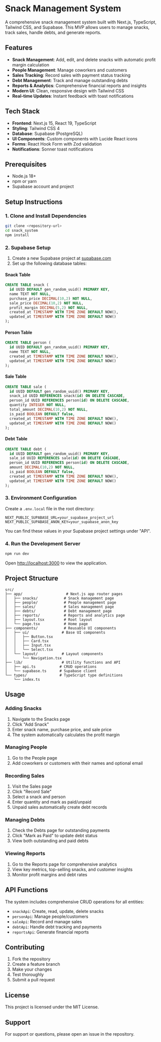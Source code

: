 # Snack Management System

A comprehensive snack management system built with Next.js, TypeScript, Tailwind CSS, and Supabase. This MVP allows users to manage snacks, track sales, handle debts, and generate reports.

## Features

- **Snack Management**: Add, edit, and delete snacks with automatic profit margin calculation
- **People Management**: Manage coworkers and customers
- **Sales Tracking**: Record sales with payment status tracking
- **Debt Management**: Track and manage outstanding debts
- **Reports & Analytics**: Comprehensive financial reports and insights
- **Modern UI**: Clean, responsive design with Tailwind CSS
- **Real-time Updates**: Instant feedback with toast notifications

## Tech Stack

- **Frontend**: Next.js 15, React 19, TypeScript
- **Styling**: Tailwind CSS 4
- **Database**: Supabase (PostgreSQL)
- **UI Components**: Custom components with Lucide React icons
- **Forms**: React Hook Form with Zod validation
- **Notifications**: Sonner toast notifications

## Prerequisites

- Node.js 18+ 
- npm or yarn
- Supabase account and project

## Setup Instructions

### 1. Clone and Install Dependencies

```bash
git clone <repository-url>
cd snack_system
npm install
```

### 2. Supabase Setup

1. Create a new Supabase project at [supabase.com](https://supabase.com)
2. Set up the following database tables:

#### Snack Table
```sql
CREATE TABLE snack (
  id UUID DEFAULT gen_random_uuid() PRIMARY KEY,
  name TEXT NOT NULL,
  purchase_price DECIMAL(10,2) NOT NULL,
  sale_price DECIMAL(10,2) NOT NULL,
  profit_margin DECIMAL(5,2) NOT NULL,
  created_at TIMESTAMP WITH TIME ZONE DEFAULT NOW(),
  updated_at TIMESTAMP WITH TIME ZONE DEFAULT NOW()
);
```

#### Person Table
```sql
CREATE TABLE person (
  id UUID DEFAULT gen_random_uuid() PRIMARY KEY,
  name TEXT NOT NULL,
  created_at TIMESTAMP WITH TIME ZONE DEFAULT NOW(),
  updated_at TIMESTAMP WITH TIME ZONE DEFAULT NOW()
);
```

#### Sale Table
```sql
CREATE TABLE sale (
  id UUID DEFAULT gen_random_uuid() PRIMARY KEY,
  snack_id UUID REFERENCES snack(id) ON DELETE CASCADE,
  person_id UUID REFERENCES person(id) ON DELETE CASCADE,
  quantity INTEGER NOT NULL,
  total_amount DECIMAL(10,2) NOT NULL,
  is_paid BOOLEAN DEFAULT false,
  created_at TIMESTAMP WITH TIME ZONE DEFAULT NOW(),
  updated_at TIMESTAMP WITH TIME ZONE DEFAULT NOW()
);
```

#### Debt Table
```sql
CREATE TABLE debt (
  id UUID DEFAULT gen_random_uuid() PRIMARY KEY,
  sale_id UUID REFERENCES sale(id) ON DELETE CASCADE,
  person_id UUID REFERENCES person(id) ON DELETE CASCADE,
  amount DECIMAL(10,2) NOT NULL,
  is_paid BOOLEAN DEFAULT false,
  created_at TIMESTAMP WITH TIME ZONE DEFAULT NOW(),
  updated_at TIMESTAMP WITH TIME ZONE DEFAULT NOW()
);
```

### 3. Environment Configuration

Create a `.env.local` file in the root directory:

```env
NEXT_PUBLIC_SUPABASE_URL=your_supabase_project_url
NEXT_PUBLIC_SUPABASE_ANON_KEY=your_supabase_anon_key
```

You can find these values in your Supabase project settings under "API".

### 4. Run the Development Server

```bash
npm run dev
```

Open [http://localhost:3000](http://localhost:3000) to view the application.

## Project Structure

```
src/
├── app/                    # Next.js app router pages
│   ├── snacks/            # Snack management page
│   ├── people/            # People management page
│   ├── sales/             # Sales management page
│   ├── debts/             # Debt management page
│   ├── reports/           # Reports and analytics page
│   ├── layout.tsx         # Root layout
│   └── page.tsx           # Home page
├── components/            # Reusable UI components
│   ├── ui/               # Base UI components
│   │   ├── Button.tsx
│   │   ├── Card.tsx
│   │   ├── Input.tsx
│   │   └── Select.tsx
│   └── layout/           # Layout components
│       └── Navigation.tsx
├── lib/                  # Utility functions and API
│   ├── api.ts           # CRUD operations
│   └── supabase.ts      # Supabase client
└── types/               # TypeScript type definitions
    └── index.ts
```

## Usage

### Adding Snacks
1. Navigate to the Snacks page
2. Click "Add Snack"
3. Enter snack name, purchase price, and sale price
4. The system automatically calculates the profit margin

### Managing People
1. Go to the People page
2. Add coworkers or customers with their names and optional email

### Recording Sales
1. Visit the Sales page
2. Click "Record Sale"
3. Select a snack and person
4. Enter quantity and mark as paid/unpaid
5. Unpaid sales automatically create debt records

### Managing Debts
1. Check the Debts page for outstanding payments
2. Click "Mark as Paid" to update debt status
3. View both outstanding and paid debts

### Viewing Reports
1. Go to the Reports page for comprehensive analytics
2. View key metrics, top-selling snacks, and customer insights
3. Monitor profit margins and debt rates

## API Functions

The system includes comprehensive CRUD operations for all entities:

- `snackApi`: Create, read, update, delete snacks
- `personApi`: Manage people/customers
- `saleApi`: Record and manage sales
- `debtApi`: Handle debt tracking and payments
- `reportsApi`: Generate financial reports

## Contributing

1. Fork the repository
2. Create a feature branch
3. Make your changes
4. Test thoroughly
5. Submit a pull request

## License

This project is licensed under the MIT License.

## Support

For support or questions, please open an issue in the repository.
